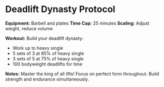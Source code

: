 # Deadlift Dynasty Protocol

**Equipment:** Barbell and plates
**Time Cap:** 25 minutes
**Scaling:** Adjust weight, reduce volume

**Workout:**
Build your deadlift dynasty:
- Work up to heavy single
- 5 sets of 3 at 85% of heavy single
- 3 sets of 5 at 75% of heavy single
- 100 bodyweight deadlifts for time

**Notes:** Master the king of all lifts! Focus on perfect form throughout. Build strength and endurance simultaneously.